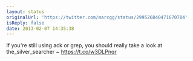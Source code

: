 ```yaml
---
layout: status
originalUrl: 'https://twitter.com/marcgg/status/299526840471670784'
isReply: false
date: 2013-02-07 14:35:38
---
```


If you're still using ack or grep, you should really take a look at the_silver_searcher ~ https://t.co/w3DLPnqr
